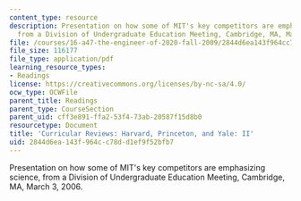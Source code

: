 ```yaml
---
content_type: resource
description: Presentation on how some of MIT's key competitors are emphasizing science,
  from a Division of Undergraduate Education Meeting, Cambridge, MA, March 3, 2006.
file: /courses/16-a47-the-engineer-of-2020-fall-2009/2844d6ea143f964cc78dd1ef9f52bfb7_MIT16_A47F09_read2.pdf
file_size: 116177
file_type: application/pdf
learning_resource_types:
- Readings
license: https://creativecommons.org/licenses/by-nc-sa/4.0/
ocw_type: OCWFile
parent_title: Readings
parent_type: CourseSection
parent_uid: cff3e891-ffa2-53f4-73ab-20587f15d8b0
resourcetype: Document
title: 'Curricular Reviews: Harvard, Princeton, and Yale: II'
uid: 2844d6ea-143f-964c-c78d-d1ef9f52bfb7
---
```

Presentation on how some of MIT's key competitors are emphasizing science, from a Division of Undergraduate Education Meeting, Cambridge, MA, March 3, 2006.